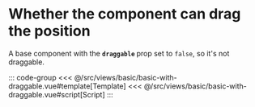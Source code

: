 <basicWithDraggable/>

# Whether the component can drag the position

A base component with the <b>`draggable` </b> prop set to `false`, so it's not draggable.

::: code-group
<<< @/src/views/basic/basic-with-draggable.vue#template[Template]
<<< @/src/views/basic/basic-with-draggable.vue#script[Script]
:::